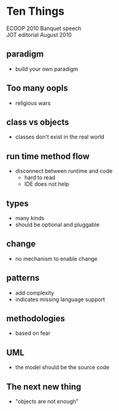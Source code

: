 # Ten Things  
  
ECOOP 2010 Banquet speech  
JOT editorial August 2010  
  
## paradigm  
  
* build your own paradigm  
  
## Too many oopls  
  
* religious wars  
  
## class vs objects  
  
* classes don't exist in the real world  
  
## run time method flow  
  
* disconnect between runtime and code  
    * hard to read  
    * IDE does not help  
  
## types  
  
* many kinds  
* should be optional and pluggable  
  
## change  
  
* no mechanism to enable change  
  
## patterns  
  
* add complexity  
* indicates missing language support  
  
## methodologies  
  
* based on fear  
  
## UML  
  
* the model should be the source code  
  
## The next new thing  
  
* "objects are not enough"  
